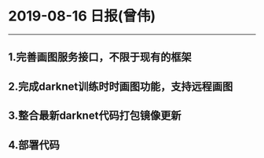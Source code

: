 # 2019-08-16 日报(曾伟)
---
## 1.完善画图服务接口，不限于现有的框架
## 2.完成darknet训练时时画图功能，支持远程画图
## 3.整合最新darknet代码打包镜像更新
## 4.部署代码
